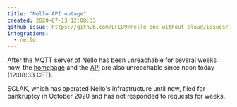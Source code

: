 ```yaml
---
title: "Nello API outage"
created: 2020-07-13 12:08:33
github_issue: https://github.com/LFE89/nello_one_without_cloud/issues/1
integrations:
  - nello
---
```


After the MQTT server of Nello has been unreachable for several weeks now, the [homepage](https://www.nello.io/) and the [API](https://public-api.nello.io/v1/) are also unreachable since noon today (12:08:33 CET).

SCLAK, which has operated Nello's infrastructure until now, filed for bankruptcy in October 2020 and has not responded to requests for weeks.

